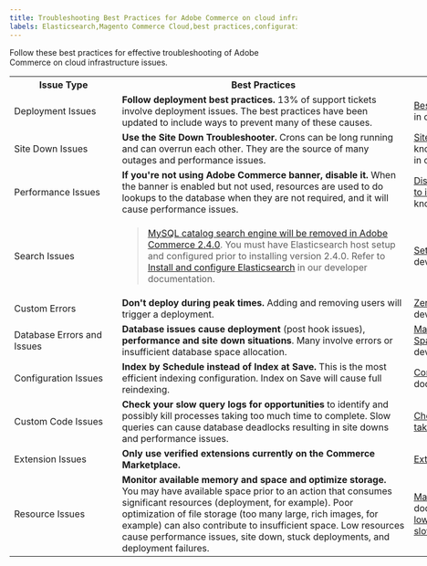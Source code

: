 ```yaml
---
title: Troubleshooting Best Practices for Adobe Commerce on cloud infrastructure
labels: Elasticsearch,Magento Commerce Cloud,best practices,configuration,database,deploy,deployment,deployment error,extension,index,query,search,site down,storage,Adobe Commerce,cloud infrastructure
---
```


Follow these best practices for effective troubleshooting of Adobe Commerce on cloud infrastructure issues.

<table style="width: 1028px;">
<tbody>
<tr>
<th style="width: 179px;">Issue Type</th>
<th style="width: 523px;">Best Practices</th>
<th style="width: 327px;">Resource</th>
</tr>
<tr>
<td style="width: 179px;">Deployment Issues</td>
<td style="width: 523px;">
<strong>Follow deployment best practices.</strong> 13% of support tickets involve deployment issues. The best practices have been updated to include ways to prevent many of these causes.</td>
<td style="width: 327px;"><a href="https://devdocs.magento.com/guides/v2.3/cloud/reference/discover-deploy.html#best-practices">Best practices for builds and deployment</a> in our developer documentation.</td>
</tr>
<tr>
<td style="width: 179px;">Site Down Issues</td>
<td style="width: 523px;">
<strong>Use the Site Down Troubleshooter.</strong> Crons can be long running and can overrun each other. They are the source of many outages and performance issues.</td>
<td style="width: 327px;">
<a href="https://support.magento.com/hc/en-us/articles/360029351531-Site-Down-Troubleshooter">Site Down Troubleshooter</a> in our support knowledge base; <a href="https://devdocs.magento.com/guides/v2.3/cloud/trouble/reset-cron-jobs.html"> How to reset cron jobs</a> in our developer documentation.
</td>
</tr>
<tr>
<td style="width: 179px;">Performance Issues</td>
<td style="width: 523px;">
<strong>If you're not using Adobe Commerce banner, disable it.</strong> When the banner is enabled but not used, resources are used to do lookups to the database when they are not required, and it will cause performance issues.</td>
<td style="width: 327px;"><a href="https://support.magento.com/hc/en-us/articles/360035285852-Disable-Adobe-Commerce-Banner-output-to-improve-site-performance">Disable Adobe Commerce Banner output to improve performance.</a> in our support knowledge base.</td>
</tr>
<tr>
<td style="width: 179px;">Search Issues</td>
<td style="width: 523px;">
<div class="warning"><blockquote><a href="https://support.magento.com/hc/en-us/articles/360043144271-MySQL-catalog-search-engine-will-be-removed-in-all-versions-of-Magento-2-4-0">MySQL catalog search engine will be removed in Adobe Commerce 2.4.0</a>. You must have Elasticsearch host setup and configured prior to installing version 2.4.0. Refer to <a href="https://devdocs.magento.com/guides/v2.3/config-guide/elasticsearch/es-overview.html">Install and configure Elasticsearch</a> in our developer documentation.</blockquote></div>
</td>
<td style="width: 327px;"><a href="https://devdocs.magento.com/guides/v2.3/cloud/project/project-conf-files_services-elastic.html">Set up Elasticsearch service</a> in our developer documentation.</td>
</tr>
<tr>
<td style="width: 179px;">Custom Errors</td>
<td style="width: 523px;">
<strong>Don't deploy during peak times. </strong>Adding and removing users will trigger a deployment.</td>
<td style="width: 327px;"><a href="https://devdocs.magento.com/guides/v2.3/cloud/deploy/reduce-downtime.html">Zero downtime deployment</a> in our developer documentation.</td>
</tr>
<tr>
<td style="width: 179px;">Database Errors and Issues</td>
<td style="width: 523px;">
<strong>Database issues cause deployment</strong> (post hook issues),<strong> performance and site down situations</strong>. Many involve errors or insufficient database space allocation.</td>
<td style="width: 327px;">
<a href="https://mariadb.com/kb/en/library/mariadb-error-codes/#mariadb-specific-error-codes">MariaDB Error Codes;</a> <a href="https://devdocs.magento.com/guides/v2.3/cloud/project/manage-disk-space.html?itm_source=devdocs&itm_medium=search_page&itm_campaign=federated_search&itm_term=database%20space">Manage Storage Space, including database</a> in our developer documentation.
</td>
</tr>
<tr>
<td style="width: 179px;">Configuration Issues</td>
<td style="width: 523px;">
<strong>Index by Schedule instead of Index at Save.</strong> This is the most efficient indexing configuration. Index on Save will cause full reindexing.</td>
<td style="width: 327px;"><a href="https://devdocs.magento.com/guides/v2.3/config-guide/cli/config-cli-subcommands-index.html?itm_source=devdocs&itm_medium=quick_search&itm_campaign=federated_search&itm_term=index%20by%20schedul#configure-indexers">Configure indexers</a> in our developer documentation.</td>
</tr>
<tr>
<td style="width: 179px;">Custom Code Issues</td>
<td style="width: 523px;">
<strong>Check your slow query logs for opportunities</strong> to identify and possibly kill processes taking too much time to complete. Slow queries can cause database deadlocks resulting in site downs and performance issues.</td>
<td style="width: 327px;"><a href="https://support.magento.com/hc/en-us/articles/360030903091">Checking Slow queries and Processes taking too long in MySQL</a></td>
</tr>
<tr>
<td style="width: 179px;">Extension Issues</td>
<td style="width: 523px;"><strong>Only use verified extensions currently on the Commerce Marketplace.</strong></td>
<td style="width: 327px;"><a href="https://marketplace.magento.com/extensions.html">Extensions for Adobe Commerce</a></td>
</tr>
<tr>
<td style="width: 179px;">Resource Issues</td>
<td style="width: 523px;">
<strong>Monitor available memory and space and optimize storage.</strong> You may have available space prior to an action that consumes significant resources (deployment, for example). Poor optimization of file storage (too many large, rich images, for example) can also contribute to insufficient space. Low resources cause performance issues, site down, stuck deployments, and deployment failures.</td>
<td>
<a href="https://devdocs.magento.com/guides/v2.3/cloud/project/manage-disk-space.html">Manage disk space</a> in our developer documentation; <a href="https://support.magento.com/hc/en-us/articles/360034626052">File storage low/exhausted, specific page loads are slow</a> in our support knowledge base.
</td>
</tr>
</tbody>
</table>
